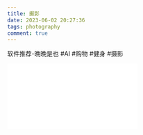 ```yaml
---
title: 摄影
date: 2023-06-02 20:27:36
tags: photography
comment: true
---
```

软件推荐-晩晩是也
#AI #购物 #健身 #摄影
<iframe src="//player.bilibili.com/player.html?aid=217135354&bvid=BV19a411V7hV&cid=808090455&page=1" scrolling="no" border="0" frameborder="no" framespacing="0" allowfullscreen="true"> </iframe>
